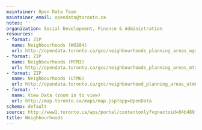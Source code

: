 ```yaml
---
maintainer: Open Data Team
maintainer_email: opendata@toronto.ca
notes: ''
organization: Social Development, Finance & Administration
resources:
- format: ZIP
  name: Neighbourhoods (WGS84)
  url: http://opendata.toronto.ca/gcc/neighbourhoods_planning_areas_wgs84.zip
- format: ZIP
  name: Neighbourhoods (MTM3)
  url: http://opendata.toronto.ca/gcc/neighbourhoods_planning_areas_mtm3.zip
- format: ZIP
  name: Neighbourhoods (UTM6)
  url: http://opendata.toronto.ca/gcc/neighbourhood_planning_areas_utm6.zip
- format: ''
  name: View Data (zoom in to view)
  url: http://map.toronto.ca/maps/map.jsp?app=OpenData
schema: default
source: http://www1.toronto.ca/wps/portal/contentonly?vgnextoid=04b489fe9c18b210VgnVCM1000003dd60f89RCRD&vgnextchannel=1a66e03bb8d1e310VgnVCM10000071d60f89RCRD
title: Neighbourhoods
---
```

